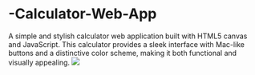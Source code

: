 # -Calculator-Web-App
A simple and stylish calculator web application built with HTML5 canvas and JavaScript. This calculator provides a sleek interface with Mac-like buttons and a distinctive color scheme, making it both functional and visually appealing.
<img src="https://github.com/nim3xh/Noughts_and_Crosess_Java/assets/105283769/cb895f29-9298-469e-8cdf-0c832222ad77">
